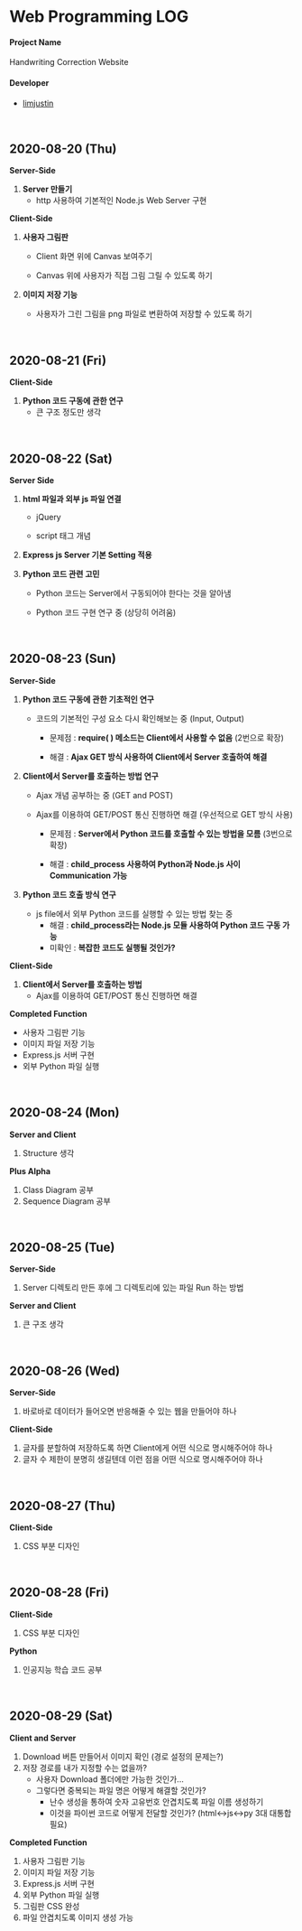 # Web Programming LOG

#### **Project Name**

Handwriting Correction Website

#### **Developer**

- [limjustin](https://github.com/limjustin)

<br/>

## 2020-08-20 (Thu)

**Server-Side**

1. **Server 만들기**
   - http 사용하여 기본적인 Node.js Web Server 구현

**Client-Side**

1. **사용자 그림판**

   - Client 화면 위에 Canvas 보여주기

   - Canvas 위에 사용자가 직접 그림 그릴 수 있도록 하기

2. **이미지 저장 기능**
   - 사용자가 그린 그림을 png 파일로 변환하여 저장할 수 있도록 하기

<br/>

## 2020-08-21 (Fri)

**Client-Side**

1. **Python 코드 구동에 관한 연구**
   - 큰 구조 정도만 생각

<br/>

## 2020-08-22 (Sat)

**Server Side**

1. **html 파일과 외부 js 파일 연결**

   - jQuery

   - script 태그 개념

2. **Express js Server 기본 Setting 적용**

3. **Python 코드 관련 고민**

   - Python 코드는 Server에서 구동되어야 한다는 것을 알아냄

   - Python 코드 구현 연구 중 (상당히 어려움)

<br/>

## 2020-08-23 (Sun)

**Server-Side**

1. **Python 코드 구동에 관한 기초적인 연구**

   - 코드의 기본적인 구성 요소 다시 확인해보는 중 (Input, Output)

     - 문제점 : **require( ) 메소드는 Client에서 사용할 수 없음** (2번으로 확장)

     - 해결 : **Ajax GET 방식 사용하여 Client에서 Server 호출하여 해결**

2. **Client에서 Server를 호출하는 방법 연구**

   - Ajax 개념 공부하는 중 (GET and POST)

   - Ajax를 이용하여 GET/POST 통신 진행하면 해결 (우선적으로 GET 방식 사용)

     - 문제점 : **Server에서 Python 코드를 호출할 수 있는 방법을 모름** (3번으로 확장)

     - 해결 : **child_process 사용하여 Python과 Node.js 사이 Communication 가능**

3. **Python 코드 호출 방식 연구**

   - js file에서 외부 Python 코드를 실행할 수 있는 방법 찾는 중
     - 해결 : **child_process라는 Node.js 모듈 사용하여 Python 코드 구동 가능**
     - 미확인 : **복잡한 코드도 실행될 것인가?**

**Client-Side**

1. **Client에서 Server를 호출하는 방법**
   - Ajax를 이용하여 GET/POST 통신 진행하면 해결

**Completed Function**

- 사용자 그림판 기능
- 이미지 파일 저장 기능
- Express.js 서버 구현
- 외부 Python 파일 실행

<br/>

## 2020-08-24 (Mon)

**Server and Client**

1. Structure 생각

**Plus Alpha**

1. Class Diagram 공부
2. Sequence Diagram 공부

<br/>

## 2020-08-25 (Tue)

**Server-Side**

1. Server 디렉토리 만든 후에 그 디렉토리에 있는 파일 Run 하는 방법

**Server and Client**

1. 큰 구조 생각

<br/>

## 2020-08-26 (Wed)

**Server-Side**

1. 바로바로 데이터가 들어오면 반응해줄 수 있는 웹을 만들어야 하나

**Client-Side**

1. 글자를 분할하여 저장하도록 하면 Client에게 어떤 식으로 명시해주어야 하나
2. 글자 수 제한이 분명히 생길텐데 이런 점을 어떤 식으로 명시해주어야 하나

<br/>

## 2020-08-27 (Thu)

**Client-Side**

1. CSS 부분 디자인

<br/>

## 2020-08-28 (Fri)

**Client-Side**

1. CSS 부분 디자인

**Python**

1. 인공지능 학습 코드 공부

<br/>

## 2020-08-29 (Sat)

**Client and Server**

1. Download 버튼 만들어서 이미지 확인 (경로 설정의 문제는?)
2. 저장 경로를 내가 지정할 수는 없을까?
   - 사용자 Download 폴더에만 가능한 것인가...
   - 그렇다면 중복되는 파일 명은 어떻게 해결할 것인가?
     - 난수 생성을 통하여 숫자 고유번호 안겹치도록 파일 이름 생성하기
     - 이것을 파이썬 코드로 어떻게 전달할 것인가? (html<->js<->py 3대 대통합 필요)

**Completed Function**

1. 사용자 그림판 기능
2. 이미지 파일 저장 기능
3. Express.js 서버 구현
4. 외부 Python 파일 실행
5. 그림판 CSS 완성
6. 파일 안겹치도록 이미지 생성 가능